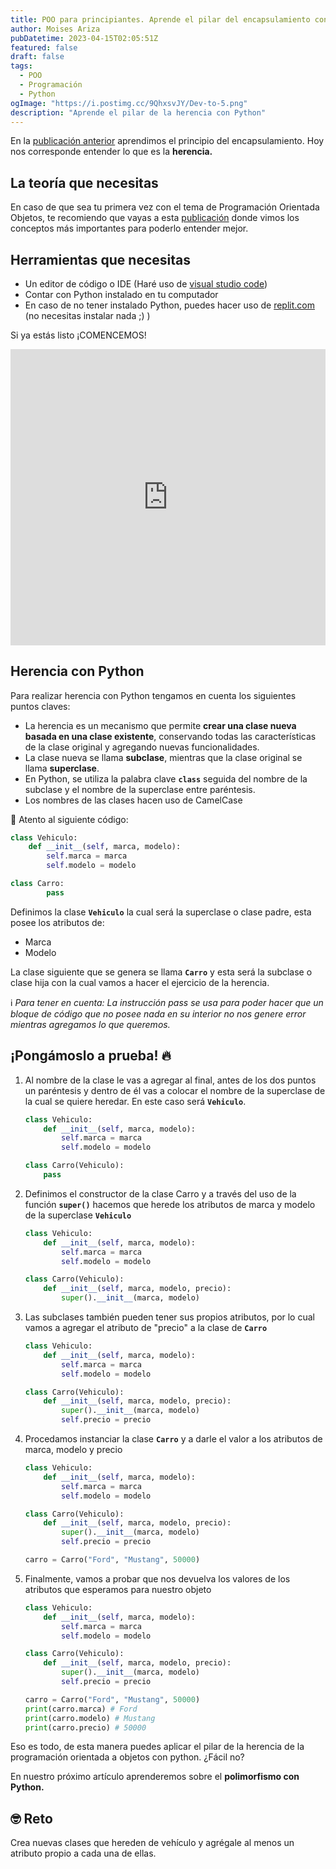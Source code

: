 ```yaml
---
title: POO para principiantes. Aprende el pilar del encapsulamiento con Python
author: Moises Ariza
pubDatetime: 2023-04-15T02:05:51Z
featured: false
draft: false
tags:
  - POO
  - Programación
  - Python
ogImage: "https://i.postimg.cc/9QhxsvJY/Dev-to-5.png"
description: "Aprende el pilar de la herencia con Python"
---
```


En la [publicación anterior](https://arizamoises.co/posts/poo-para-principiantes-aprende-el-pilar-del-encapsulamiento-con-python/) aprendimos el principio del encapsulamiento. Hoy nos corresponde entender lo que es la **herencia.** 

## La teoría que necesitas

En caso de que sea tu primera vez con el tema de Programación Orientada Objetos, te recomiendo que vayas a esta [publicación](https://arizamoises.co/posts/introducci%C3%B3n-r%C3%A1pida-a-lo-que-es-la-programaci%C3%B3n-orientada-a-objetos-y-sus-caracter%C3%ADsticas/) donde vimos los conceptos más importantes para poderlo entender mejor. 

## Herramientas que necesitas

- Un editor de código o IDE (Haré uso de [visual studio code](https://code.visualstudio.com/))
- Contar con Python instalado en tu computador
- En caso de no tener instalado Python, puedes hacer uso de [replit.com](https://replit.com/) (no necesitas instalar nada ;) )

Si ya estás listo ¡COMENCEMOS!
<div style="width:100%;height:0;padding-bottom:94%;position:relative;"><iframe src="https://giphy.com/embed/CjmvTCZf2U3p09Cn0h" width="100%" height="100%" style="position:absolute" frameBorder="0" class="giphy-embed" allowFullScreen></iframe></div>

## Herencia con Python

Para realizar herencia con Python tengamos en cuenta los siguientes puntos claves:

- La herencia es un mecanismo que permite **crear una clase nueva basada en una clase existente**, conservando todas las características de la clase original y agregando nuevas funcionalidades.
- La clase nueva se llama **subclase**, mientras que la clase original se llama **superclase**.
- En Python, se utiliza la palabra clave **`class`** seguida del nombre de la subclase y el nombre de la superclase entre paréntesis.
- Los nombres de las clases hacen uso de CamelCase

👀 Atento al siguiente código:

```python
class Vehiculo:
    def __init__(self, marca, modelo):
        self.marca = marca
        self.modelo = modelo

class Carro:
		pass
```

Definimos la clase **`Vehiculo`** la cual será la superclase o clase padre, esta posee los atributos de:

- Marca
- Modelo

La clase siguiente que se genera se llama **`Carro`** y esta será la subclase o clase hija con la cual vamos a hacer el ejercicio de la herencia.

ℹ️ *Para tener en cuenta: La instrucción pass se usa para poder hacer que un bloque de código que no posee nada en su interior no nos genere error mientras agregamos lo que queremos.*


## ¡Pongámoslo a prueba! 🔥

1. Al nombre de la clase le vas a agregar al final, antes de los dos puntos un paréntesis y dentro de él vas a colocar el nombre de la superclase de la cual se quiere heredar. En este caso será **`Vehiculo`**.
    
    ```python
    class Vehiculo:
        def __init__(self, marca, modelo):
            self.marca = marca
            self.modelo = modelo
    
    class Carro(Vehiculo):
        pass
    ```
    
2. Definimos el constructor de la clase Carro y a través del uso de la función **`super()`** hacemos que herede los atributos de marca y modelo de la superclase **`Vehiculo`**
    
    ```python
    class Vehiculo:
        def __init__(self, marca, modelo):
            self.marca = marca
            self.modelo = modelo
    
    class Carro(Vehiculo):
        def __init__(self, marca, modelo, precio):
            super().__init__(marca, modelo)
    ```
    
3. Las subclases también pueden tener sus propios atributos, por lo cual vamos a agregar el atributo de "precio" a la clase de **`Carro`**
    
    ```python
    class Vehiculo:
        def __init__(self, marca, modelo):
            self.marca = marca
            self.modelo = modelo
    
    class Carro(Vehiculo):
        def __init__(self, marca, modelo, precio):
            super().__init__(marca, modelo)
            self.precio = precio
    
    ```
    
4. Procedamos instanciar la clase **`Carro`** y a darle el valor a los atributos de marca, modelo y precio
    
    ```python
    class Vehiculo:
        def __init__(self, marca, modelo):
            self.marca = marca
            self.modelo = modelo
    
    class Carro(Vehiculo):
        def __init__(self, marca, modelo, precio):
            super().__init__(marca, modelo)
            self.precio = precio
    
    carro = Carro("Ford", "Mustang", 50000)
    ```
    
5. Finalmente, vamos a probar que nos devuelva los valores de los atributos que esperamos para nuestro objeto
    
    ```python
    class Vehiculo:
        def __init__(self, marca, modelo):
            self.marca = marca
            self.modelo = modelo
    
    class Carro(Vehiculo):
        def __init__(self, marca, modelo, precio):
            super().__init__(marca, modelo)
            self.precio = precio
    
    carro = Carro("Ford", "Mustang", 50000)
    print(carro.marca) # Ford
    print(carro.modelo) # Mustang
    print(carro.precio) # 50000
    ```
    

Eso es todo, de esta manera puedes aplicar el pilar de la herencia de la programación orientada a objetos con python. ¿Fácil no?

En nuestro próximo artículo aprenderemos sobre el **polimorfismo con Python.**

## 🤓 Reto

Crea nuevas clases que hereden de vehículo y agrégale al menos un atributo propio a cada una de ellas.
